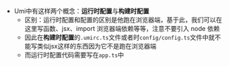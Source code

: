 

- Umi中有这样两个概念：**运行时配置**与**构建时配置**
  - 区别：运行时配置和配置的区别是他跑在浏览器端，基于此，我们可以在这里写函数、jsx、import 浏览器端依赖等等，注意不要引入 node 依赖
  - 因此在**构建时配置**的`.umirc.ts`文件或者时`config/config.ts`文件中就不能写类似jsx这样的东西因为它不是跑在浏览器端
  - 而运行时配置代码需要写在`app.ts`中 

